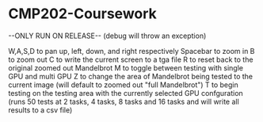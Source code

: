 # CMP202-Coursework
--ONLY RUN ON RELEASE--
(debug will throw an exception)

W,A,S,D to pan up, left, down, and right respectively
Spacebar to zoom in
B to zoom out
C to write the current screen to a tga file
R to reset back to the original zoomed out Mandelbrot
M to toggle between testing with single GPU and multi GPU
Z to change the area of Mandelbrot being tested to the current image (will default to zoomed out "full Mandelbrot")
T to begin testing on the testing area with the currently selected GPU confguration
(runs 50 tests at 2 tasks, 4 tasks, 8 tasks and 16 tasks and will write all results to a csv file)
